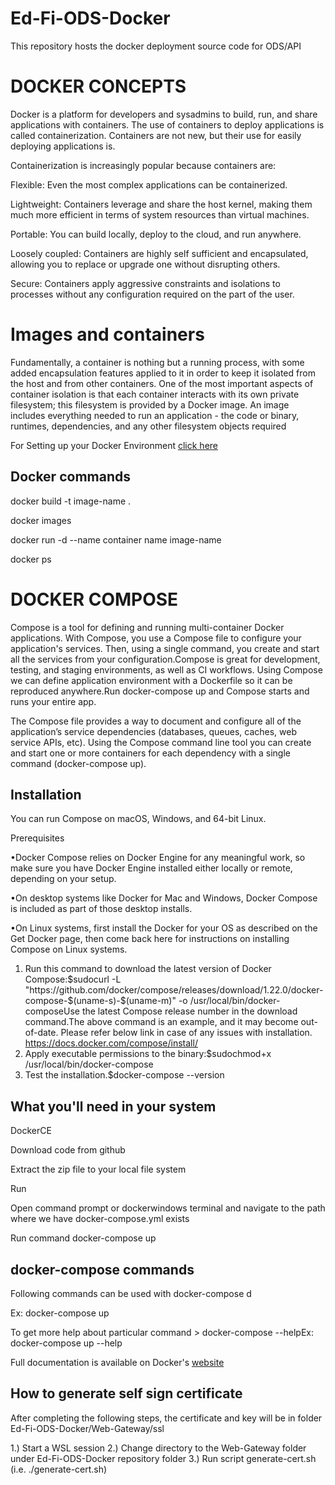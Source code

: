# Ed-Fi-ODS-Docker
This repository hosts the docker deployment source code for ODS/API

# DOCKER CONCEPTS

Docker is a platform for developers and sysadmins to build, run, and share applications with containers. The use of containers to deploy applications is called containerization. Containers are not new, but their use for easily deploying applications is.

Containerization is increasingly popular because containers are:

 Flexible: Even the most complex applications can be containerized.
 
 Lightweight: Containers leverage and share the host kernel, making them much more efficient in terms of system resources than virtual machines.
 
Portable: You can build locally, deploy to the cloud, and run anywhere.

Loosely coupled: Containers are highly self sufficient and encapsulated, allowing you to replace or upgrade one without disrupting others.

Secure: Containers apply aggressive constraints and isolations to processes without any configuration required on the part of the user.

# Images and containers

Fundamentally, a container is nothing but a running process, with some added encapsulation features applied to it in order to keep it isolated from the host and from other containers. One of the most important aspects of container isolation is that each container interacts with its own private filesystem; this filesystem is provided by a Docker image. An image includes everything needed to run an application - the code or binary, runtimes, dependencies, and any other filesystem objects required


For Setting up your Docker Environment [click here](https://docs.docker.com/get-started/#set-up-your-docker-environment)

## Docker commands

  docker build -t image-name .
  
  docker images
  
  docker run -d --name container name image-name
  
  docker ps 
  
  
# DOCKER COMPOSE



Compose is a tool for defining and running multi-container Docker applications. With Compose, you use a Compose file to configure your application's services. Then, using a single command, you create and start all the services from your configuration.Compose is great for development, testing, and staging environments, as well as CI workflows.
Using Compose we can define application environment with a Dockerfile so it can be reproduced anywhere.Run docker-compose up and Compose starts and runs your entire app.

The Compose file provides a way to document and configure all of the application’s service dependencies (databases, queues, caches, web service APIs, etc). Using the Compose command line tool you can create and start one or more containers for each dependency with a single command (docker-compose up).


## Installation

You can run Compose on macOS, Windows, and 64-bit Linux.

Prerequisites

•Docker Compose relies on Docker Engine for any meaningful work, so make sure you have Docker Engine installed either locally or remote, depending on your setup.

•On desktop systems like Docker for Mac and Windows, Docker Compose is included as part of those desktop installs.

•On Linux systems, first install the Docker for your OS as described on the Get Docker page, then come back here for instructions on installing Compose on Linux systems.

1) Run this command to download the latest version of Docker Compose:$sudocurl -L "https://github.com/docker/compose/releases/download/1.22.0/docker-compose-$(uname-s)-$(uname-m)" -o /usr/local/bin/docker-composeUse the latest Compose release number in the download command.The above command is an example, and it may become out-of-date. Please refer below link in case of any issues with installation. https://docs.docker.com/compose/install/
2) Apply executable permissions to the binary:$sudochmod+x /usr/local/bin/docker-compose
3) Test the installation.$docker-compose --version

## What you'll need in your system

DockerCE

Download code from github

Extract the zip file  to your local file system

Run

Open command prompt or dockerwindows  terminal  and navigate to the path where we have docker-compose.yml exists

Run command docker-compose up


## docker-compose commands

Following commands can be used with docker-compose <command> d

Ex: docker-compose up

To get more help about particular command > docker-compose <command> --helpEx: docker-compose up --help


Full documentation is available on Docker's [website](https://docs.docker.com/compose/)

## How to generate self sign certificate

After completing the following steps, the certificate and key will be in folder Ed-Fi-ODS-Docker/Web-Gateway/ssl

1.) Start a WSL session
2.) Change directory to the Web-Gateway folder under Ed-Fi-ODS-Docker repository folder
3.) Run script generate-cert.sh (i.e. ./generate-cert.sh)